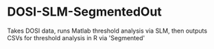 # DOSI-SLM-SegmentedOut
Takes DOSI data, runs Matlab threshold analysis via SLM, then outputs CSVs for threshold analysis in R via 'Segmented'
